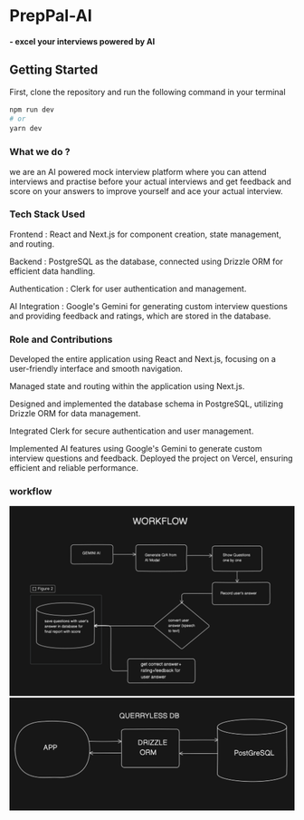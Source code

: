 # PrepPal-AI
#### - excel your interviews powered by AI 

## Getting Started

First, clone the repository and run the following command in your terminal 

```bash
npm run dev
# or
yarn dev
```

### What we do ?

we are an AI powered mock interview platform where you can attend interviews and practise before your actual interviews and get feedback and score on your answers to improve yourself and ace your actual interview.

### Tech Stack Used 

Frontend : React and Next.js for component creation, state management, and routing.

Backend : PostgreSQL as the database, connected using Drizzle ORM for efficient data handling.

Authentication : Clerk for user authentication and management.

AI Integration : Google's Gemini for generating custom interview questions and providing feedback and ratings, which are stored in the database.

### Role and Contributions

Developed the entire application using React and Next.js, focusing on a user-friendly interface and smooth navigation.

Managed state and routing within the application using Next.js.

Designed and implemented the database schema in PostgreSQL, utilizing Drizzle ORM for data management.

Integrated Clerk for secure authentication and user management.

Implemented AI features using Google's Gemini to generate custom interview questions and feedback.
Deployed the project on Vercel, ensuring efficient and reliable performance.

 
### workflow 

<img width="790" alt="Screenshot 2024-06-29 at 3:32:23 PM" src="https://github.com/tsu-ki/PrepPal.AI/blob/main/workflow.png">

<img width="828" alt="Screenshot 2024-06-26 at 2 11 34 PM" src="https://github.com/tsu-ki/PrepPal.AI/blob/main/DB%20flow.png">

